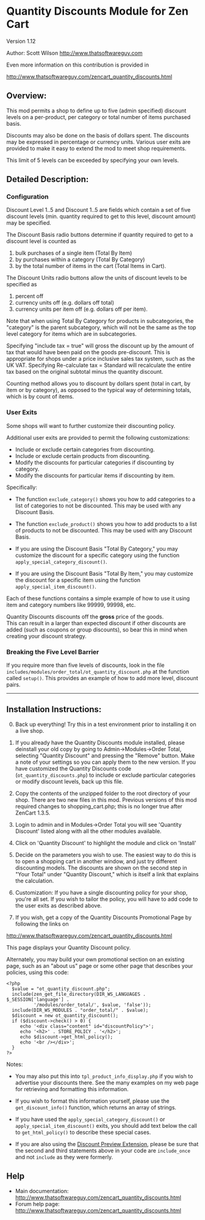 # Quantity Discounts Module for Zen Cart 

Version 1.12 

Author: Scott Wilson
<http://www.thatsoftwareguy.com>

Even more information on this contribution is provided in

<http://www.thatsoftwareguy.com/zencart_quantity_discounts.html>

## Overview: 
This mod permits a shop to define up to five (admin specified) discount levels
on a per-product, per category or total number of items purchased basis.  

Discounts may also be done on the basis of dollars spent.
The discounts may be expressed in percentage or currency units.  Various
user exits are provided to make it easy to extend the mod to meet 
shop requirements.

This limit of 5 levels can be exceeded by specifying your own levels.

## Detailed Description: 

### Configuration
Discount Level 1..5 and Discount 1..5 are fields which contain
a set of five discount levels (min. quantity required to get to this 
level, discount amount) may be specified.   

The Discount Basis radio buttons determine if quantity required to 
get to a discount level is counted as

1. bulk purchases of a single item 
(Total By Item)
2. by purchases within a category (Total By Category) 
3. by the total number of items in the cart (Total Items in Cart).   

The Discount Units radio buttons allow the units of discount levels to 
be specified as
1. percent off
2. currency units off (e.g. dollars off total)
3. currency units per item off (e.g. dollars off per item).

Note that when using Total By Category for products in subcategories, 
the "category" is the parent subcategory, which will not be the 
same as the top level category for items which are in subcategories.  

Specifying "include tax = true" will gross the discount up by the amount
of tax that would have been paid on the goods pre-discount.  This is 
appropriate for shops under a price inclusive sales tax system, such as 
the UK VAT.   Specifying Re-calculate tax = Standard will recalculate the
entire tax based on the original subtotal minus the quantity discount.

Counting method allows you to discount by dollars spent (total in cart, by
item or by category), as opposed to the typical way of determining totals,
which is by count of items.

### User Exits

Some shops will want to further customize their discounting policy.

Additional user exits are provided to permit the following customizations: 

  * Include or exclude certain categories from discounting.
  * Include or exclude certain products from discounting. 
  * Modify the discounts for particular categories if discounting 
   by category.
 * Modify the discounts for particular items if discounting by item.

Specifically: 

 * The function `exclude_category()` shows you how to add categories to 
a list of categories to not be discounted.  This may be used with any
Discount Basis.

 * The function `exclude_product()` shows you how to add products to 
a list of products to not be discounted.  This may be used with any 
Discount Basis.

  * If you are using the Discount Basis "Total By Category," you may 
customize the discount for a specific category using the function 
`apply_special_category_discount()`.  

  * If you are using the Discount Basis "Total By Item," you may 
customize the discount for a specific item using the function 
`apply_special_item_discount()`.  

Each of these functions contains a simple example of how to use it using
item and category numbers like 99999, 99998, etc.

Quantity Discounts discounts off the **gross** price of the goods.  
This can result in a larger than expected discount if other discounts
are added (such as coupons or group discounts), so bear this in mind 
when creating your discount strategy.

### Breaking the Five Level Barrier

If you require more than five levels of discounts, look in the
file `includes/modules/order_total/ot_quantity_discount.php` at the 
function called `setup()`.  This provides an example of how to 
add more level, discount pairs.  

--------------------------------------------------

## Installation Instructions: 
0. Back up everything!  Try this in a test environment prior to installing
it on a live shop.

1. If you already have the Quantity Discounts module installed, please 
deinstall your old copy by going to Admin->Modules->Order Total, 
selecting "Quantity Discount" and pressing the "Remove" button.  Make
a note of your settings so you can apply them to the new version.
If you have customized the Quantity Discounts code 
(`ot_quantity_discounts.php`) to include or exclude particular 
categories or modify discount levels, back up this file.

2. Copy the contents of the unzipped folder to the root directory of your
shop.  There are two new files in this mod.  Previous versions of this
mod required changes to shopping_cart.php; this is no longer true after
ZenCart 1.3.5.

3. Login to admin and in Modules->Order Total you will see 'Quantity Discount' listed along with all the other modules available.

4. Click on 'Quantity Discount' to highlight the module and click on 'Install'

5. Decide on the parameters you wish to use.  The easiest way to do this
is to open a shopping cart in another window, and just try different 
discounting models.  The discounts are shown on the second step in 
"Your Total" under "Quantity Discount," which is itself a link that
explains the calculation.

6. Customization: If you have a single discounting policy for your shop,
you're all set.  If you wish to tailor the policy, you will have to 
add code to the user exits as described above.

7. If you wish, get a copy of the Quantity Discounts Promotional Page by 
following the links on 

<http://www.thatsoftwareguy.com/zencart_quantity_discounts.html>

This page displays your Quantity Discount policy.

Alternately, you may build your own promotional section on an existing page,
such as an "about us" page or some other page that describes your 
policies, using this code: 

	<?php
	  $value = "ot_quantity_discount.php"; 
	  include(zen_get_file_directory(DIR_WS_LANGUAGES . $_SESSION['language'] . 
	          '/modules/order_total/', $value, 'false'));
	  include(DIR_WS_MODULES . "order_total/" . $value);
	  $discount = new ot_quantity_discount();  
	  if ($discount->check() > 0) {
	     echo '<div class="content" id="discountPolicy">'; 
	     echo '<h2>' . STORE_POLICY . '</h2>'; 
	     echo $discount->get_html_policy();
	     echo '<br /></div>'; 
	  }
	?>

Notes: 

* You may also put this into `tpl_product_info_display.php` if you
wish to advertise your discounts there.  See the many examples on 
my web page for retrieving and formatting this information.

* If you wish to format this information yourself, please use the 
`get_discount_info()` function, which returns an array of strings.

* If you have used the `apply_special_category_discount()` or 
`apply_special_item_discount()` exits, you should add text
below the call to `get_html_policy()` to describe these special cases. 

* If you are also using the [Discount Preview Extension](http://www.thatsoftwareguy.com/zencart_discount_preview.html), please be sure that
the second and third statements above in your code are `include_once` and not
`include` as they were formerly.

## Help
* Main documentation: <http://www.thatsoftwareguy.com/zencart_quantity_discounts.html>
* Forum help page: <http://www.thatsoftwareguy.com/zencart_quantity_discounts.html>

